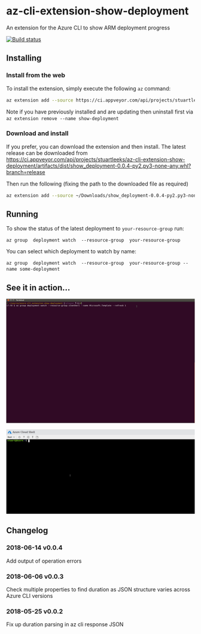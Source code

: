 # az-cli-extension-show-deployment
An extension for the Azure CLI to show ARM deployment progress

[![Build status](https://ci.appveyor.com/api/projects/status/k44c1ciuqrb6v34i/branch/release?svg=true)](https://ci.appveyor.com/project/stuartleeks/az-cli-extension-show-deployment/branch/release)



## Installing

### Install from the web

To install the extension, simply execute the following `az` command:

```bash
az extension add --source https://ci.appveyor.com/api/projects/stuartleeks/az-cli-extension-show-deployment/artifacts/dist/show_deployment-0.0.4-py2.py3-none-any.whl
```

Note if you have previously installed and are updating then uninstall first via `az extension remove --name show-deployment`


### Download and install
If you prefer, you can download the extension and then install. The latest release can be downloaded from https://ci.appveyor.com/api/projects/stuartleeks/az-cli-extension-show-deployment/artifacts/dist/show_deployment-0.0.4-py2.py3-none-any.whl?branch=release

Then run the following (fixing the path to the downloaded file as required)

```bash
az extension add --source ~/Downloads/show_deployment-0.0.4-py2.py3-none-any.whl 
```

## Running

To show the status of the latest deployment to `your-resource-group` run:

```
az group  deployment watch  --resource-group  your-resource-group
```

You can select which deployment to watch by name:

```
az group  deployment watch  --resource-group  your-resource-group --name some-deployment
```

## See it in action...

![extension in action](docs/az-group-deployment-watch-2.gif)


![extension in action in Cloud Shell](docs/az-group-deployment-watch-3.gif)


## Changelog

### 2018-06-14 v0.0.4

Add output of operation errors

### 2018-06-06 v0.0.3

Check multiple properties to find duration as JSON structure varies across Azure CLI versions

### 2018-05-25 v0.0.2

Fix up duration parsing in az cli response JSON